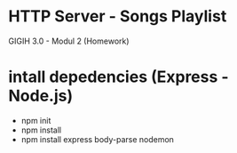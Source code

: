 # HTTP Server - Songs Playlist
GIGIH 3.0 - Modul 2 (Homework)

# intall depedencies (Express - Node.js)
* npm init
* npm install
* npm install express body-parse nodemon
